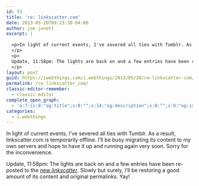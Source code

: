 ```yaml
---
id: 53
title: 're: linkscatter.com'
date: 2013-05-20T09:23:38-04:00
author: joe jenett
excerpt: |
  
  <p>In light of current events, I've severed all ties with Tumblr. As a result, linkscatter.com is temporarily offline. I'll be busy migrating its content to my own servers and hope to have it up and running again very soon. Sorry for the inconvenience.
  </p>
  <p>
  Update, 11:58pm: The lights are back on and a few entries have been re-posted to the <a href="http://linkscatter.com/">new <i>linkscatter</i></a>. Slowly but surely, I'll be restoring a good amount of its content and original permalinks. Yay!
  </p>
layout: post
guid: https://iwebthings.com/i.webthings/2013/05/20/re-linkscatter-com/
permalink: /re_linkscatter_com/
classic-editor-remember:
  - classic-editor
complete_open_graph:
  - 'a:7:{s:8:"og:title";s:0:"";s:14:"og:description";s:0:"";s:8:"og:image";s:0:"";s:7:"og:type";s:0:"";s:12:"twitter:card";s:7:"summary";s:19:"twitter:description";s:0:"";s:15:"twitter:creator";s:0:"";}'
categories:
  - i.webthings
---
```

In light of current events, I&#8217;ve severed all ties with Tumblr. As a result, linkscatter.com is temporarily offline. I&#8217;ll be busy migrating its content to my own servers and hope to have it up and running again very soon. Sorry for the inconvenience. 

Update, 11:58pm: The lights are back on and a few entries have been re-posted to the [new _linkscatter_](http://linkscatter.com/). Slowly but surely, I&#8217;ll be restoring a good amount of its content and original permalinks. Yay!